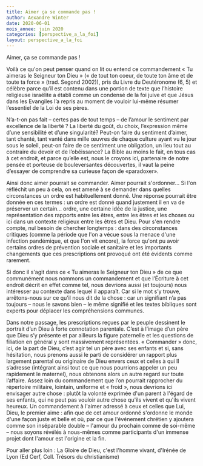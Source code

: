 ```yaml
---
title: Aimer ça se commande pas !
author: Aexandre Winter
date: 2020-06-01
mois_annee: juin 2020
categories: [perspective_a_la_foi]
layout: perspective_a_la_foi
---
```


Aimer, ça se commande pas !

Voilà ce qu'on peut penser quand on lit ou entend ce commandement « Tu aimeras le Seigneur ton Dieu » (« de tout ton coeur, de toute ton
âme et de toute ta force » (trad. Segond 2002)), pris du Livre du Deutéronome (6, 5) et célèbre parce qu’il est contenu dans une portion
de texte que l’histoire religieuse israélite a établi comme un condensé de la foi juive et que Jésus dans les Evangiles l’a repris au
moment de vouloir lui-même résumer l’essentiel de la Loi de ses pères. 

N’a-t-on pas fait – certes pas de tout temps – de l’amour le sentiment par excellence de la liberté ? La liberté du goût, du choix,
l’expression même d’une sensibilité et d’une singularité? Peut-on faire du sentiment d’aimer, tant chanté, tant vanté dans mille œuvres
de chaque culture ayant vu le jour sous le soleil, peut-on faire de ce sentiment une obligation, un lieu tout au contraire du devoir et
de l’obéissance? La Bible au moins le fait, en tous cas à cet endroit, et parce qu’elle est, nous le croyons ici, partenaire de notre
pensée et porteuse de bouleversantes découvertes, il vaut la peine d’essayer de comprendre sa curieuse façon de «paradoxer». 

Ainsi donc aimer pourrait se commander. Aimer pourrait s'ordonner... Si l'on réfléchit un peu à cela, on est amené à se demander dans
quelles circonstances un ordre est habituellement donné. Une réponse pourrait être donnée en ces termes : un ordre est donné quand 
justement il en va de préserver un certain... ordre, une certaine idée de la justice, une représentation des rapports entre les êtres,
entre les êtres et les choses ou ici dans un contexte religieux entre les êtres et Dieu. Pour s'en rendre compte, nul besoin de
chercher longtemps : dans des circonstances critiques (comme la période que l'on a vécue sous la menace d'une infection pandémique,
et que l'on vit encore), la force  qu'ont pu avoir certains ordres de prévention sociale et sanitaire et les importants changements
que ces prescriptions ont provoqué ont été évidents comme rarement. 

Si donc il s'agit dans ce « Tu aimeras le Seigneur ton Dieu » de ce que communément nous nommons un commandement et que l’Écriture
à cet endroit décrit en effet comme tel, nous devrions aussi (et toujours) nous intéresser au contexte dans lequel il apparaît.
Car si le mot s’y trouve, arrêtons-nous sur ce qu’il nous dit de la chose : car un signifiant n’a pas toujours – nous le savons bien –
le même signifié et les textes bibliques sont experts pour déplacer les compréhensions communes. 

Dans notre passage, les prescriptions reçues par le peuple dessinent le portrait d’un Dieu à forte connotation parentale. C’est à
l’image d’un père que Dieu s’y présente et par ailleurs la figure paternelle et les questions de filiation en général y sont
massivement représentées. « Commander » donc, ici, de la part de Dieu, c’est agir tel un père avec ses enfants et si, sans hésitation,
nous prenons aussi le parti de considérer un rapport plus largement parental ou originaire de Dieu envers ceux et celles à qui Il 
s’adresse (intégrant ainsi tout ce que nous pourrions appeler un peu rapidement le maternel), nous obtenons alors un autre regard 
sur toute l’affaire. Assez loin du commandement que l’on pourrait rapprocher du répertoire militaire, lointain, uniforme et « froid »,
nous devrions ici envisager autre chose : plutôt la volonté exprimée d'un parent à l'égard de ses enfants, qui ne peut pas vouloir
autre chose qu'ils vivent et qu'ils vivent heureux. Un commandement à l'aimer adressé à ceux et celles que Lui, Dieu, le premier aime :
afin que de cet amour ordonné s'ordonne le monde d'une façon juste et belle et où, par ce que l'événement chrétien y ajoutera comme
son inséparable double – l'amour du prochain comme de soi-même – nous soyons révélés à nous-mêmes comme participants d'un immense
projet dont l'amour est l'origine et la fin.

Pour aller plus loin : La Gloire de Dieu, c'est l'homme vivant, d'Irénée de Lyon (Ed Cerf, Coll. Trésors du christianisme)
